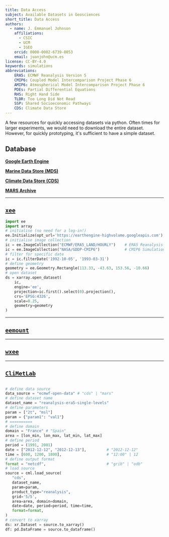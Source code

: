 ```yaml
---
title: Data Access
subject: Available Datasets in Geosciences
short_title: Data Access
authors:
  - name: J. Emmanuel Johnson
    affiliations:
      - CSIC
      - UCM
      - IGEO
    orcid: 0000-0002-6739-0053
    email: juanjohn@ucm.es
license: CC-BY-4.0
keywords: simulations
abbreviations:
    ERA5: ECMWF Reanalysis Version 5
    CMIP6: Coupled Model Intercomparison Project Phase 6
    AMIP6: Atmospherical Model Intercomparison Project Phase 6
    PDEs: Partial Differential Equations
    RHS: Right Hand Side
    TLDR: Too Long Did Not Read
    SSP: Shared Socioeconomic Pathways
    CDS: Climate Data Store
---
```


A few resources for quickly accessing datasets via python.
Often times for larger experiments, we would need to download the entire dataset.
However, for quickly prototyping, it's sufficient to have a simple dataset.

## Database

[**Google Earth Engine**](https://developers.google.com/earth-engine/datasets/catalog)

[**Marine Data Store (MDS)**]()

[**Climate Data Store (CDS)**]()

[**MARS Archive**](https://www.ecmwf.int/en/forecasts/access-forecasts/access-archive-datasets)


---
## [`xee`](https://github.com/google/Xee/tree/main)



```python
import ee
import array
# initialise (no need for a log-in!)
ee.Initialize(opt_url='https://earthengine-highvolume.googleapis.com')
# initialise image collection
ic = ee.ImageCollection("ECMWF/ERA5_LAND/HOURLY")    # ERA5 Reanalysis
ic = ee.ImageCollection("NASA/GDDP-CMIP6")           # CMIP6 Simulations
# filter for specific date
ic = ic.filterDate('1992-10-05', '1993-03-31')
# define geometry
geometry = ee.Geometry.Rectangle(113.33, -43.63, 153.56, -10.66)
# open dataset
ds = xarray.open_dataset(
    ic, 
    engine='ee',
    projection=ic.first().select(0).projection(),
    crs='EPSG:4326', 
    scale=0.25, 
    geometry=geometry
)

```

---
## [`eemount`](https://github.com/davemlz/eemont)

---
## [`wxee`]()

---
## [`CliMetLab`]()


```python

# define data source
data_source = "ecmwf-open-data" # "cds" | "mars"
# define dataset name
dataset_name = "reanalysis-era5-single-levels"
# define parameters
param = ["2t", "msl"]
param = {"param1": "val1"}
# ==========
# define domain
domain = "France" # "Spain"
area = [lon_min, lon_max, lat_min, lat_max]
# define period
period = (1991, 2001)
date = ["2012-12-12", "2012-12-13"],         # "2012-12-12"
time = [600, 1200, 1800],                    # "12:00" | 12
# define output format
format = "netcdf",                           # "grib" | "odb"
# load source
source = cml.load_source(
   "cds",
   dataset_name,
   param=param,
   product_type="reanalysis",
   grid='5/5',
   area=area, domain=domain,
   date=date, period=period, time=time,
   format=format,
)
# convert to xarray
ds: xr.Dataset = source.to_xarray()
df: pd.DataFrame = source.to_dataframe()
```


